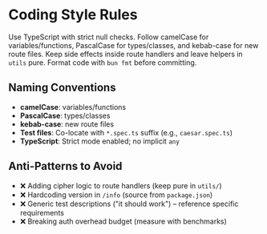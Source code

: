 # Coding Style Rules

Use TypeScript with strict null checks. Follow camelCase for variables/functions, PascalCase for types/classes, and kebab-case for new route files. Keep side effects inside route handlers and leave helpers in `utils` pure. Format code with `bun fmt` before committing.

## Naming Conventions
- **camelCase**: variables/functions
- **PascalCase**: types/classes
- **kebab-case**: new route files
- **Test files**: Co-locate with `*.spec.ts` suffix (e.g., `caesar.spec.ts`)
- **TypeScript**: Strict mode enabled; no implicit `any`

## Anti-Patterns to Avoid
- ❌ Adding cipher logic to route handlers (keep pure in `utils/`)
- ❌ Hardcoding version in `/info` (source from `package.json`)
- ❌ Generic test descriptions ("it should work") – reference specific requirements
- ❌ Breaking auth overhead budget (measure with benchmarks)
